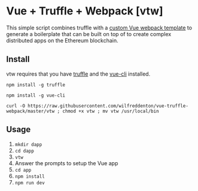 # Vue + Truffle + Webpack [vtw]

This simple script combines truffle with a [custom Vue webpack template](https://github.com/wilfreddenton/vue-truffle-webpack) to generate a boilerplate that can be built on top of to create complex distributed apps on the Ethereum blockchain.

## Install

vtw requires that you have [truffle](https://github.com/trufflesuite/truffle) and the [vue-cli](https://github.com/vuejs/vue-cli) installed.

`npm install -g truffle`

`npm install -g vue-cli`

```
curl -O https://raw.githubusercontent.com/wilfreddenton/vue-truffle-webpack/master/vtw ; chmod +x vtw ; mv vtw /usr/local/bin
```

## Usage

1. `mkdir dapp`
2. `cd dapp`
3. `vtw`
4. Answer the prompts to setup the Vue app
5. `cd app`
6. `npm install`
7. `npm run dev`
